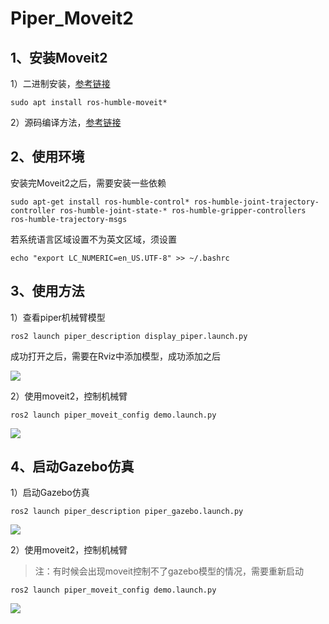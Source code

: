 # Piper_Moveit2

## 1、安装Moveit2 

1）二进制安装，[参考链接](https://moveit.ai/install-moveit2/binary/)

```
sudo apt install ros-humble-moveit*
```

2）源码编译方法，[参考链接](https://moveit.ai/install-moveit2/source/)

## 2、使用环境

安装完Moveit2之后，需要安装一些依赖

```
sudo apt-get install ros-humble-control* ros-humble-joint-trajectory-controller ros-humble-joint-state-* ros-humble-gripper-controllers ros-humble-trajectory-msgs
```
若系统语言区域设置不为英文区域，须设置

```
echo "export LC_NUMERIC=en_US.UTF-8" >> ~/.bashrc
```

## 3、使用方法

1）查看piper机械臂模型

```
ros2 launch piper_description display_piper.launch.py 
```

成功打开之后，需要在Rviz中添加模型，成功添加之后

![](image/piper.png)



2）使用moveit2，控制机械臂

```
ros2 launch piper_moveit_config demo.launch.py
```

![](image/piper_moveit.png)



## 4、启动Gazebo仿真

1）启动Gazebo仿真

```
ros2 launch piper_description piper_gazebo.launch.py
```

![](image/piper_gazebo.png)

2）使用moveit2，控制机械臂

> 注：有时候会出现moveit控制不了gazebo模型的情况，需要重新启动

```
ros2 launch piper_moveit_config demo.launch.py
```

![](image/piper_gazebo_moveit.png)

